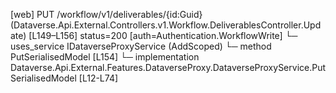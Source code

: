 [web] PUT /workflow/v1/deliverables/{id:Guid}  (Dataverse.Api.External.Controllers.v1.Workflow.DeliverablesController.Update)  [L149–L156] status=200 [auth=Authentication.WorkflowWrite]
  └─ uses_service IDataverseProxyService (AddScoped)
    └─ method PutSerialisedModel [L154]
      └─ implementation Dataverse.Api.External.Features.DataverseProxy.DataverseProxyService.PutSerialisedModel [L12-L74]

